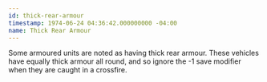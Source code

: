 ```yaml
---
id: thick-rear-armour
timestamp: 1974-06-24 04:36:42.000000000 -04:00
name: Thick Rear Armour
---
```

<p>Some armoured units are noted as having thick rear armour. These vehicles have equally thick armour all round, and so ignore the -1 save modifier when they are caught in a crossfire.</p>